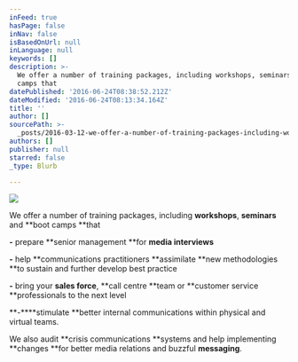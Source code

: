```yaml
---
inFeed: true
hasPage: false
inNav: false
isBasedOnUrl: null
inLanguage: null
keywords: []
description: >-
  We offer a number of training packages, including workshops, seminars and boot
  camps that
datePublished: '2016-06-24T08:38:52.212Z'
dateModified: '2016-06-24T08:13:34.164Z'
title: ''
author: []
sourcePath: >-
  _posts/2016-03-12-we-offer-a-number-of-training-packages-including-workshops.md
authors: []
publisher: null
starred: false
_type: Blurb

---
```

![](https://the-grid-user-content.s3-us-west-2.amazonaws.com/8fe90fe0-9d34-4647-8f36-8028022af8ae.jpg)

We offer a number of training packages, including **workshops**, **seminars** and **boot camps **that

**-** prepare **senior management **for **media interviews**

**-** help **communications practitioners **assimilate **new methodologies **to sustain and further develop best practice

**-** bring your **sales force**, **call centre **team or **customer service **professionals to the next level

**-****stimulate **better internal communications within physical and virtual teams. 

We also audit **crisis communications **systems and help implementing **changes **for better media relations and buzzful **messaging**.